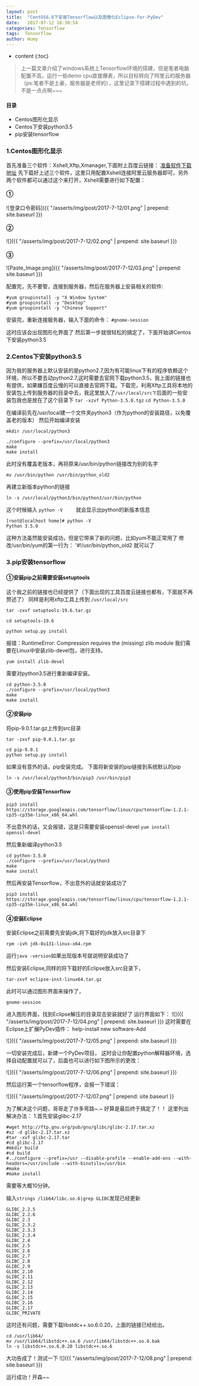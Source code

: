 ```yaml
---
layout: post
title:  "CentOS6.8下安装Tensorflow以及图像化Eclipse-for-PyDev"
date:   2017-07-12 18:30:54
categories: Tensorflow
tags:  Tensorflow
author: Humy
---
```

* content
{:toc}

> 上一篇文章介绍了windows系统上Tensorflow环境的搭建，但是笔者电脑配置不高，运行一些demo cpu直接爆表，所以目标转向了阿里云的服务器（ps:笔者不是土豪，服务器是老师的），这里记录下搭建过程中遇到的坑，不是一点点啊~~~

#### 目录

* Centos图形化显示
* Centos下安装python3.5
* pip安装tensorflow

### 1.Centos图形化显示

首先准备三个软件：Xshell,Xftp,Xmanager,下面附上百度云链接：
[准备软件下载地址](http://pan.baidu.com/s/1eSEdii2)
先下载好上述三个软件，这里只用配置Xshell连接阿里云服务器即可，另外两个软件都可以通过这个来打开，Xshell需要进行如下配置：

#### ①
![登录口令密码]({{ "/asserts/img/post/2017-7-12/01.png" | prepend: site.baseurl }})
 
#### ②
![]({{ "/asserts/img/post/2017-7-12/02.png" | prepend: site.baseurl }})

#### ③
![Paste_Image.png]({{ "/asserts/img/post/2017-7-12/03.png" | prepend: site.baseurl }})

配置完，先不要管，连接到服务器，然后在服务器上安装相关的软件:

```
#yum groupinstall -y "X Window System"
#yum groupinstall -y "Desktop"
#yum groupinstall -y "Chinese Support"
```

安装完，重新连接服务器，输入下面的命令：
`#gnome-session`

这时应该会出现图形化界面了
然后第一步就很轻松的搞定了，下面开始讲Centos下安装python3.5

### 2.Centos下安装python3.5

因为我的服务器上默认安装的是python2.7,因为有可能linux下有的程序依赖这个环境，所以不要去动python2.7,这时需要去官网下载python3.5，我上面的链接也有提供，如果嫌百度云慢的可以直接去官网下载。下载完，利用Xftp工具将本地的安装包上传到服务器的目录中去，我这里放入了`/usr/local/src下`后面的一些安装包我也是放在了这个目录下
`tar -xzvf Python-3.5.0.tgz`
`cd Python-3.5.0`

在编译前先在/usr/local建一个文件夹python3（作为python的安装路径，以免覆盖老的版本）
然后开始编译安装

`mkdir /usr/local/python3`

```
./configure --prefix=/usr/local/python3
make
make install
```

此时没有覆盖老版本，再将原来/usr/bin/python链接改为别的名字

`mv /usr/bin/python /usr/bin/python_old2`

再建立新版本python的链接

`ln -s /usr/local/python3/bin/python3/usr/bin/python`

这个时候输入
`python -V`
　　
就会显示出python的新版本信息

```
[root@localhost home]# python -V
Python 3.5.0
```

这种方法虽然能安装成功，但是它带来了新的问题，比如yum不能正常用了
修改/usr/bin/yum的第一行为：
'#!/usr/bin/python_old2
就可以了

### 3.pip安装tensorflow

#### ①安装pip之前需要安装setuptools

这个我之前的链接也已经提供了（下面出现的工具百度云链接也都有，下面就不再赘述了）
同样是利用xftp工具上传到
`/usr/local/src`

`tar -zxvf setuptools-19.6.tar.gz`

`cd setuptools-19.6`

`python setup.py install`

报错：RuntimeError: Compression requires the (missing) zlib module
我们需要在Linux中安装zlib-devel包，进行支持。

`yum install zlib-devel`

需要对python3.5进行重新编译安装。

```
cd python-3.5.0
./configure --prefix=/usr/local/python3
make
make install
```

#### ②安装pip
将pip-9.0.1.tar.gz上传到src目录

`tar -zxvf pip-9.0.1.tar.gz`

```
cd pip-9.0.1
python setup.py install
```
如果没有意外的话，pip安装完成。
下面将新安装的pip链接到系统默认的pip

`ln -s /usr/local/python3/bin/pip3 /usr/bin/pip3  `

#### ③使用pip安装Tensorflow

```
pip3 install https://storage.googleapis.com/tensorflow/linux/cpu/tensorflow-1.2.1-cp35-cp35m-linux_x86_64.whl
```
不出意外的话，又会报错，这是只需要安装openssl-devel
`yum install openssl-devel`

然后重新编译python3.5

```
cd python-3.5.0
./configure --prefix=/usr/local/python3
make
make install
```

然后再安装Tensorflow，不出意外的话就安装成功了

```
pip3 install https://storage.googleapis.com/tensorflow/linux/cpu/tensorflow-1.2.1-cp35-cp35m-linux_x86_64.whl
```

#### ④安装Eclipse
安装Eclipse之前需要先安装jdk,将下载好的jdk放入src目录下

`rpm -ivh jdk-8u131-linux-x64.rpm`

运行`java -version`如果出现版本号就说明安装成功了

然后安装Eclipse,同样的将下载好的Eclipse放入src目录下，

`tar-zxvf eclipse-inst-linux64.tar.gz`

此时可以通过图形界面来操作了，

`gnome-session`

进入图形界面，找到Eclipse解压的目录双击安装就好了
运行界面如下：
![]({{ "/asserts/img/post/2017-7-12/04.png" | prepend: site.baseurl }})
这时需要在Eclipse上扩展PyDev插件：
help-install new software-Add

![]({{ "/asserts/img/post/2017-7-12/05.png" | prepend: site.baseurl }})


一切安装完成后，新建一个PyDev项目，
这时会让你配置python解释器环境，选择自动配置就可以了，后面也可以进行如下图所示的更改：

![]({{ "/asserts/img/post/2017-7-12/06.png" | prepend: site.baseurl }})

然后运行第一个tensorflow程序，会报一下错误：

![]({{ "/asserts/img/post/2017-7-12/07.png" | prepend: site.baseurl }}

为了解决这个问题，哥哥走了许多弯路~.~
好算是最后终于搞定了！！
这里列出解决办法：
1.首先安装glibc-2.17

```
#wget http://ftp.gnu.org/pub/gnu/glibc/glibc-2.17.tar.xz
#xz -d glibc-2.17.tar.xz
#tar -xvf glibc-2.17.tar
#cd glibc-2.17
#mkdir build
#cd build
#../configure --prefix=/usr --disable-profile --enable-add-ons --with-headers=/usr/include --with-binutils=/usr/bin  
#make
#make install
```

需要等大概10分钟。

输入`strings /lib64/libc.so.6|grep GLIBC`发现已经更新 

```
GLIBC_2.2.5
GLIBC_2.2.6
GLIBC_2.3
GLIBC_2.3.2
GLIBC_2.3.3
GLIBC_2.3.4
GLIBC_2.4
GLIBC_2.5
GLIBC_2.6
GLIBC_2.7
GLIBC_2.8
GLIBC_2.9
GLIBC_2.10
GLIBC_2.11
GLIBC_2.12
GLIBC_2.13
GLIBC_2.14
GLIBC_2.15
GLIBC_2.16
GLIBC_2.17
GLIBC_PRIVATE
```

这时还有问题，需要下载libstdc++.so.6.0.20，上面的链接已经给出。

```
cd /usr/lib64/
mv /usr/lib64/libstdc++.so.6 /usr/lib64/libstdc++.so.6.bak
ln -s libstdc++.so.6.0.20 libstdc++.so.6
```

大功告成了！测试一下
![]({{ "/asserts/img/post/2017-7-12/08.png" | prepend: site.baseurl }})

运行成功！开森~~